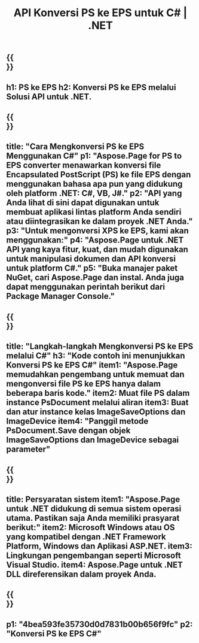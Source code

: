 ﻿---
translation: true
template: /_templates/_conversion-child-net.md
title: API Konversi PS ke EPS untuk C# |  .NET
url: /net/conversion/ps-to-eps/
description: Contoh kode untuk konversi PS ke EPS C#. Gunakan kode contoh API untuk file batch PS ke konversi EPS dalam VB.NET, Asp.NET atau aplikasi berbasis .NET apa pun.
informat: PS
outformat: EPS
otherformats: XPS EPS
---

{{<section banner>}}
---
h1: PS ke EPS
h2: Konversi PS ke EPS melalui Solusi API untuk .NET.
---

{{<section overview>}}
---
title: "Cara Mengkonversi PS ke EPS Menggunakan C#"
p1: "Aspose.Page for PS to EPS converter menawarkan konversi file Encapsulated PostScript (PS) ke file EPS dengan menggunakan bahasa apa pun yang didukung oleh platform .NET: C#, VB, J#."
p2: "API yang Anda lihat di sini dapat digunakan untuk membuat aplikasi lintas platform Anda sendiri atau diintegrasikan ke dalam proyek .NET Anda."
p3: "Untuk mengonversi XPS ke EPS, kami akan menggunakan:"
p4: "Aspose.Page untuk .NET API yang kaya fitur, kuat, dan mudah digunakan untuk manipulasi dokumen dan API konversi untuk platform C#."
p5: "Buka manajer paket NuGet, cari Aspose.Page dan instal. Anda juga dapat menggunakan perintah berikut dari Package Manager Console."
---

{{<section feature1>}}
---
title: "Langkah-langkah Mengkonversi PS ke EPS melalui C#"
h3: "Kode contoh ini menunjukkan Konversi PS ke EPS C#"
item1: "Aspose.Page memudahkan pengembang untuk memuat dan mengonversi file PS ke EPS hanya dalam beberapa baris kode."
item2: Muat file PS dalam instance PsDocument melalui aliran
item3: Buat dan atur instance kelas ImageSaveOptions dan ImageDevice
item4: "Panggil metode PsDocument.Save dengan objek ImageSaveOptions dan ImageDevice sebagai parameter"
---

{{<section feature2>}}
---
title: Persyaratan sistem
item1: "Aspose.Page untuk .NET didukung di semua sistem operasi utama. Pastikan saja Anda memiliki prasyarat berikut:"
item2: Microsoft Windows atau OS yang kompatibel dengan .NET Framework Platform, Windows dan Aplikasi ASP.NET.
item3: Lingkungan pengembangan seperti Microsoft Visual Studio.
item4: Aspose.Page untuk .NET DLL direferensikan dalam proyek Anda.
---

{{<section gist>}}
---
p1: "4bea593fe35730d0d7831b00b656f9fc"
p2: "Konversi PS ke EPS C#"
---

